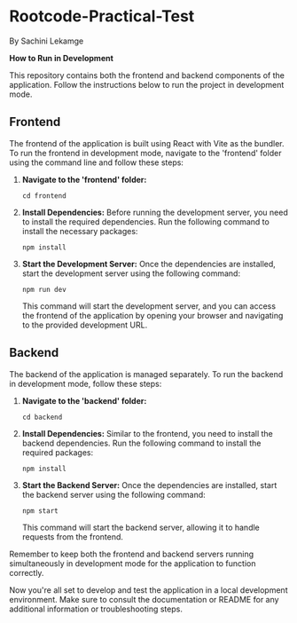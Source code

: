 # Rootcode-Practical-Test
By Sachini Lekamge

**How to Run in Development**

This repository contains both the frontend and backend components of the application. Follow the instructions below to run the project in development mode.

## Frontend

The frontend of the application is built using React with Vite as the bundler. To run the frontend in development mode, navigate to the 'frontend' folder using the command line and follow these steps:

1. **Navigate to the 'frontend' folder:**
   ```
   cd frontend
   ```

2. **Install Dependencies:**
   Before running the development server, you need to install the required dependencies. Run the following command to install the necessary packages:
   ```
   npm install
   ```

3. **Start the Development Server:**
   Once the dependencies are installed, start the development server using the following command:
   ```
   npm run dev
   ```
   This command will start the development server, and you can access the frontend of the application by opening your browser and navigating to the provided development URL.

## Backend

The backend of the application is managed separately. To run the backend in development mode, follow these steps:

1. **Navigate to the 'backend' folder:**
   ```
   cd backend
   ```

2. **Install Dependencies:**
   Similar to the frontend, you need to install the backend dependencies. Run the following command to install the required packages:
   ```
   npm install
   ```

3. **Start the Backend Server:**
   Once the dependencies are installed, start the backend server using the following command:
   ```
   npm start
   ```
   This command will start the backend server, allowing it to handle requests from the frontend.

Remember to keep both the frontend and backend servers running simultaneously in development mode for the application to function correctly.

Now you're all set to develop and test the application in a local development environment. Make sure to consult the documentation or README for any additional information or troubleshooting steps.

